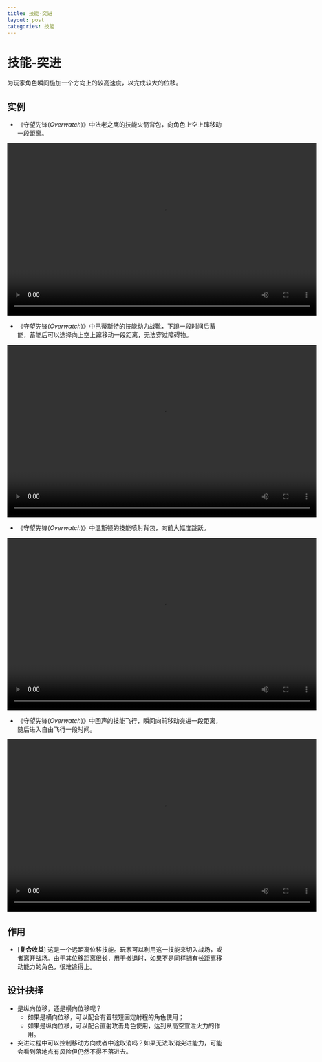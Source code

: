```yaml
---
title: 技能-突进
layout: post
categories: 技能
---
```


# 技能-突进
为玩家角色瞬间施加一个方向上的较高速度，以完成较大的位移。

## 实例

- 《守望先锋(*Overwatch*)》中法老之鹰的技能火箭背包，向角色上空上蹿移动一段距离。

<video width="720" height="400" controls>
    <source src="/videos/法老之鹰-火箭背包.mp4" type="video/mp4">
</video>

- 《守望先锋(*Overwatch*)》中巴蒂斯特的技能动力战靴，下蹲一段时间后蓄能，蓄能后可以选择向上空上蹿移动一段距离，无法穿过障碍物。

<video width="720" height="400" controls>
    <source src="/videos/巴蒂斯特-动力战靴.mp4" type="video/mp4">
</video>

- 《守望先锋(*Overwatch*)》中温斯顿的技能喷射背包，向前大幅度跳跃。

<video width="720" height="400" controls>
    <source src="/videos/温斯顿-喷射背包.mp4" type="video/mp4">
</video>

- 《守望先锋(*Overwatch*)》中回声的技能飞行，瞬间向前移动突进一段距离，随后进入自由飞行一段时间。

<video width="720" height="400" controls>
    <source src="/videos/回声-飞行.mp4" type="video/mp4">
</video>

## 作用
- [**复合收益**] 这是一个远距离位移技能。玩家可以利用这一技能来切入战场，或者离开战场。由于其位移距离很长，用于撤退时，如果不是同样拥有长距离移动能力的角色，很难追得上。

## 设计抉择
- 是纵向位移，还是横向位移呢？
    - 如果是横向位移，可以配合有着较短固定射程的角色使用；
    - 如果是纵向位移，可以配合直射攻击角色使用，达到从高空宣泄火力的作用。
- 突进过程中可以控制移动方向或者中途取消吗？如果无法取消突进能力，可能会看到落地点有风险但仍然不得不落进去。